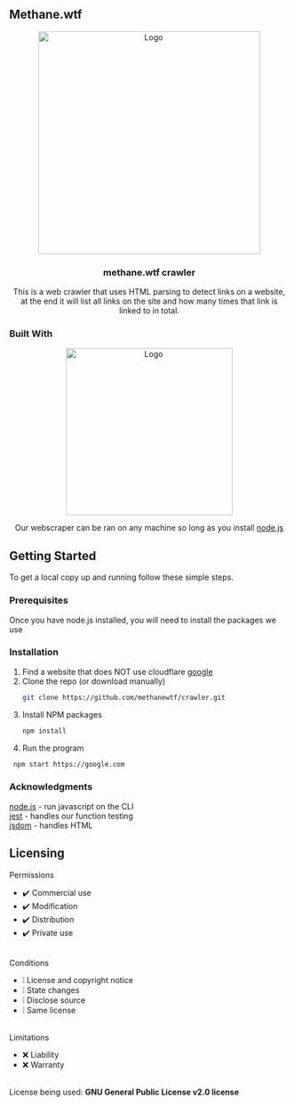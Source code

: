 ## Methane.wtf 
<div align="center">
    <img src="https://raw.githubusercontent.com/methanewtf/crawler/main/skull.png" alt="Logo" width="400" height="400">
  </a>
  <h3 align="center">methane.wtf crawler</h3>
  <p align="center">
    This is a web crawler that uses HTML parsing to detect links on a website, at the end it will list all links on the site and how many times that link is linked to in total. 
  </p>
</div>

### Built With
<div align="center">
    <img src="https://upload.wikimedia.org/wikipedia/commons/thumb/d/d9/Node.js_logo.svg/2560px-Node.js_logo.svg.png" alt="Logo" width="300" height="300">
</a>
    <p align="center">        
        Our webscraper can be ran on any machine so long as you install <a href="https://nodejs.org/en/download/current">node.js</a>
    </p>
</div>

## Getting Started
To get a local copy up and running follow these simple steps.

### Prerequisites
Once you have node.js installed, you will need to install the packages we use

### Installation
1. Find a website that does NOT use cloudflare [google](https://google.com)
2. Clone the repo (or download manually)
   ```sh
   git clone https://github.com/methanewtf/crawler.git
   ```
3. Install NPM packages
   ```sh
   npm install
   ```
4. Run the program
  ```sh
   npm start https://google.com
   ```

### Acknowledgments
<div>
    <a href="https://nodejs.org/en/download/current">node.js</a> - run javascript on the CLI
    <br>
    <a href="https://www.npmjs.com/package/jest">jest</a> - handles our function testing
    <br>
    <a href="https://www.npmjs.com/package/jsdom">jsdom</a> - handles HTML
</div>

## Licensing 
Permissions
* ✔️ Commercial use
* ✔️ Modification
* ✔️ Distribution
* ✔️ Private use
<br></br>

Conditions
* ❕ License and copyright notice
* ❕ State changes
* ❕ Disclose source
* ❕ Same license
<br></br>

Limitations
* ❌ Liability
* ❌ Warranty
<br></br>

License being used: **GNU General Public License v2.0 license**
